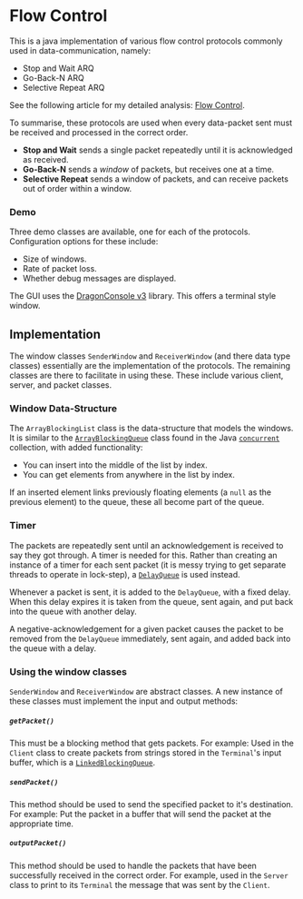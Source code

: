 # Flow Control

This is a java implementation of various flow control protocols commonly used in data-communication, namely:
* Stop and Wait ARQ
* Go-Back-N ARQ
* Selective Repeat ARQ

See the following article for my detailed analysis:
[Flow Control](http://nolanar.github.io/articles/flow-control.html).

To summarise, these protocols are used when every data-packet sent must be received and processed in the correct order.
* **Stop and Wait** sends a single packet repeatedly until it is acknowledged as received.
* **Go-Back-N** sends a *window* of packets, but receives one at a time.
* **Selective Repeat** sends a window of packets, and can receive packets out of order within a window.

### Demo

Three demo classes are available, one for each of the protocols. Configuration options for these include:
* Size of windows.
* Rate of packet loss.
* Whether debug messages are displayed.

The GUI uses the [DragonConsole v3](https://github.com/bbuck/dragonconsole) library. This offers a terminal style window. 

## Implementation

The window classes `SenderWindow` and `ReceiverWindow` (and there data type classes) essentially are the implementation of the protocols. The remaining classes are there to facilitate in using these. These include various client, server, and packet classes.

### Window Data-Structure

The `ArrayBlockingList` class is the data-structure that models the windows. It is similar to the [`ArrayBlockingQueue`](https://docs.oracle.com/javase/8/docs/api/java/util/concurrent/ArrayBlockingQueue.html) class found in the Java [`concurrent`](http://docs.oracle.com/javase/8/docs/api/java/util/concurrent/package-summary.html) collection, with added functionality:
* You can insert into the middle of the list by index.
* You can get elements from anywhere in the list by index.

If an inserted element links previously floating elements (a `null` as the previous element) to the queue, these all become part of the queue.

### Timer

The packets are repeatedly sent until an acknowledgement is received to say they got through. A timer is needed for this. Rather than creating an instance of a timer for each sent packet (it is messy trying to get separate threads to operate in lock-step), a [`DelayQueue`](https://docs.oracle.com/javase/8/docs/api/java/util/concurrent/DelayQueue.html) is used instead. 

Whenever a packet is sent, it is added to the `DelayQueue`, with a fixed delay. When this delay expires it is taken from the queue, sent again, and put back into the queue with another delay. 

A negative-acknowledgement for a given packet causes the packet to be removed from the `DelayQueue` immediately, sent again, and added back into the queue with a delay.

### Using the window classes

`SenderWindow` and `ReceiverWindow` are abstract classes. A new instance of these classes must implement the input and output methods:
##### `getPacket()`
This must be a blocking method that gets packets. For example: Used in the `Client` class to create packets from strings stored in the `Terminal`'s input buffer, which is a [`LinkedBlockingQueue`](https://docs.oracle.com/javase/8/docs/api/java/util/concurrent/LinkedBlockingQueue.html).
##### `sendPacket()`
This method should be used to send the specified packet to it's destination. For example: Put the packet in a buffer that will send the packet at the appropriate time.
##### `outputPacket()`
This method should be used to handle the packets that have been successfully received in the correct order. For example, used in the `Server` class to print to its `Terminal` the message that was sent by the `Client`.
